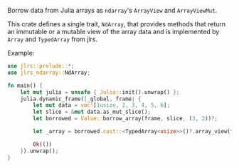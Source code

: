 Borrow data from Julia arrays as `ndarray`'s `ArrayView` and `ArrayViewMut`.

This crate defines a single trait, `NdArray`, that provides methods that return an immutable
or a mutable view of the array data and is implemented by `Array` and `TypedArray` from jlrs.

Example:

```rust
use jlrs::prelude::*;
use jlrs_ndarray::NdArray;

fn main() {
    let mut julia = unsafe { Julia::init().unwrap() };
    julia.dynamic_frame(|_global, frame| {
        let mut data = vec![1usize, 2, 3, 4, 5, 6];
        let slice = &mut data.as_mut_slice();
        let borrowed = Value::borrow_array(frame, slice, (3, 2))?;

        let _array = borrowed.cast::<TypedArray<usize>>()?.array_view(frame)?;

        Ok(())
    }).unwrap();
}
```
